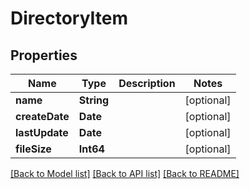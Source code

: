 # DirectoryItem

## Properties
Name | Type | Description | Notes
------------ | ------------- | ------------- | -------------
**name** | **String** |  | [optional] 
**createDate** | **Date** |  | [optional] 
**lastUpdate** | **Date** |  | [optional] 
**fileSize** | **Int64** |  | [optional] 

[[Back to Model list]](../README.md#documentation-for-models) [[Back to API list]](../README.md#documentation-for-api-endpoints) [[Back to README]](../README.md)


